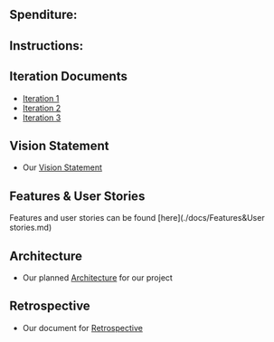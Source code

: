 ## Spenditure:

## Instructions:


## Iteration Documents
* [Iteration 1](./docs/Iteration1.md)
* [Iteration 2](./docs/Iteration2.md)
* [Iteration 3](./docs/Iteration3.md)

## Vision Statement
* Our [Vision Statement](./docs/VISION.md)

## Features & User Stories
Features and user stories can be found [here](./docs/Features&User stories.md)

## Architecture
* Our planned [Architecture](./docs/Architecture.md) for our project

## Retrospective
* Our document for [Retrospective](./docs/Retrospective.md)




